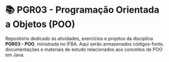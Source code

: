 # 📚 PGR03 - Programação Orientada a Objetos (POO)

Repositório dedicado às atividades, exercícios e projetos da disciplina **PGR03 - POO**, ministrada no IFBA. Aqui serão armazenados códigos-fonte, documentações e materiais de estudo relacionados aos conceitos de POO em Java.

